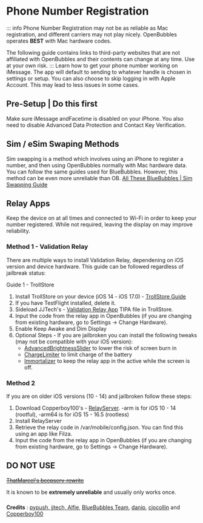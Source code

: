 
# Phone Number Registration
::: info
Phone Number Registration may not be as reliable as Mac registration, and different carriers may not play nicely. OpenBubbles operates **BEST** with Mac hardware codes.

The following guide contains links to third-party websites that are not affiliated with OpenBubbles and their contents can change at any time. Use at your own risk.
:::
Learn how to get your phone number working on iMessage. The app will default to sending to whatever handle is chosen in settings or setup. 
You can also choose to skip logging in with Apple Account. This may lead to less issues in some cases.

## Pre-Setup | Do this first
Make sure iMessage andFacetime is disabled on your iPhone. You also need to disable Advanced Data Protection and Contact Key Verification.

## Sim / eSim Swaping Methods

Sim swapping is a method which involves using an iPhone to register a number, and then using OpenBubbles normally with Mac hardware data. You can follow the same guides used for BlueBubbles. However, this method can be even more unreliable than OB.
[All These BlueBubbles | Sim Swapping Guide](https://guide.atbluebubbles.com/ )

## Relay Apps
Keep the device on at all times and connected to Wi-Fi in order to keep your number registered. 
While not required, leaving the display on may improve reliability.

### Method 1 - Validation Relay
There are multiple ways to install Validation Relay, dependening on iOS version and device hardware. 
This guide can be followed regardless of jailbreak status: 
 
Guide 1 - TrollStore

1. Install TrollStore on your device (iOS 14 - iOS 17.0) - [TrollStore Guide](https://ios.cfw.guide/installing-trollstore/)
2. If you have TestFlight installed, delete it.
3. Sideload JJTech's - [Validation Relay App](https://github.com/JJTech0130/ValidationRelay/releases) TIPA file in TrollStore.
4. Input the code from the relay app in OpenBubbles (if you are changing from existing hardware, go to Settings -> Change Hardware).
5. Enable Keep Awake and Dim Display
6.  Optional Steps  - If you are jailbroken you can install the following tweaks (may not be compatible with your iOS version):
    * [AdvancedBrightnessSlider](https://havoc.app/package/advancedbright) to lower the risk of screen burn in
    * [ChargeLimiter](https://github.com/lich4/ChargeLimiter?tab=readme-ov-file#Introduction) to limit charge of the battery
    * [Immortalizer](https://havoc.app/package/immortalizer) to keep the relay app in the active while the screen is off.

### Method 2

If you are on older iOS versions (10 - 14) and jailbroken follow these steps: 

1. Download Copperboy100's - [RelayServer](https://github.com/OpenBubbles/relayserver/releases). -arm is for iOS 10 - 14 (rootful), -arm64 is for iOS 15 - 16.5 (rootless)
2. Install RelayServer 
3. Retrieve the relay code in /var/mobile/config.json. You can find this using an app like Filza.
4. Input the code from the relay app in OpenBubbles (if you are changing from existing hardware, go to Settings -> Change Hardware).

## DO NOT USE
~~[ThatMarcel's beepserv-rewrite](https://github.com/thatmarcel/beepserv-rewrite)~~

It is known to be **extremely unreliable** and usually only works once.

###
**Credits** : [pypush, jjtech, Alfie,](https://discord.com/channels/1130633272595066880/1135636248019615874/1231003645529817139) [BlueBubbles Team](https://github.com/orgs/BlueBubblesApp/people), [danip](https://discord.com/channels/1130633272595066880/1135636248019615874/1231003645529817139), [cjocollin](https://www.reddit.com/r/BlueBubbles/comments/1938ock/stop_using_old_methods_heres_a_new_one/) and [Copperboy100](https://github.com/TaeHagen)
###

